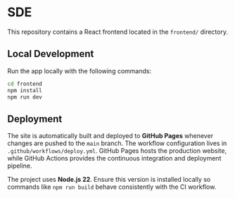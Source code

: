 # SDE

This repository contains a React frontend located in the `frontend/` directory.

## Local Development

Run the app locally with the following commands:

```bash
cd frontend
npm install
npm run dev
```


## Deployment

The site is automatically built and deployed to **GitHub Pages** whenever changes are pushed to the `main` branch. The workflow configuration lives in `.github/workflows/deploy.yml`. GitHub Pages hosts the production website, while GitHub Actions provides the continuous integration and deployment pipeline.

The project uses **Node.js 22**. Ensure this version is installed locally so commands like `npm run build` behave consistently with the CI workflow.
